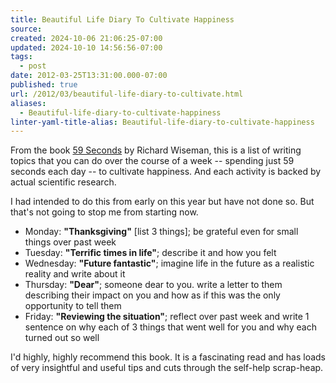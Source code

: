 ```yaml
---
title: Beautiful Life Diary To Cultivate Happiness
source: 
created: 2024-10-06 21:06:25-07:00
updated: 2024-10-10 14:56:56-07:00
tags:
  - post
date: 2012-03-25T13:31:00.000-07:00
published: true
url: /2012/03/beautiful-life-diary-to-cultivate.html
aliases:
  - Beautiful-life-diary-to-cultivate-happiness
linter-yaml-title-alias: Beautiful-life-diary-to-cultivate-happiness
---
```



From the book [59 Seconds](http://richardwiseman.wordpress.com/59-seconds-think-a-little-change-a-lot/) by Richard Wiseman, this is a list of writing topics that you can do over the course of a week -- spending just 59 seconds each day -- to cultivate happiness. And each activity is backed by actual scientific research.  
  
I had intended to do this from early on this year but have not done so. But that's not going to stop me from starting now.  
  

  
*   Monday: **"Thanksgiving"** \[list 3 things\]; be grateful even for small things over past week
*   Tuesday: **"Terrific times in life"**; describe it and how you felt
*   Wednesday: **"Future fantastic"**; imagine life in the future as a realistic reality and write about it
*   Thursday: **"Dear"**; someone dear to you. write a letter to them describing their impact on you and how as if this was the only opportunity to tell them
*   Friday: **"Reviewing the situation"**; reflect over past week and write 1 sentence on why each of 3 things that went well for you and why each turned out so well

  
  
I'd highly, highly recommend this book. It is a fascinating read and has loads of very insightful and useful tips and cuts through the self-help scrap-heap.